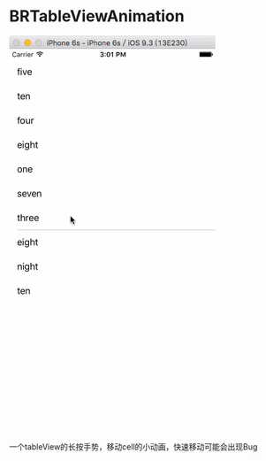 # BRTableViewAnimation
![image](https://github.com/sorBhr/BRTableViewAnimation/blob/master/Untitled.gif)
#
一个tableView的长按手势，移动cell的小动画，快速移动可能会出现Bug
